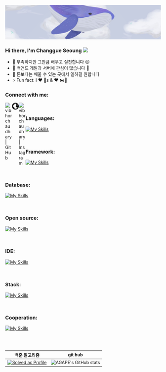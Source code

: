 ![git_banner](./git_banner_final.jpg)
### Hi there, I'm Changgue Seoung <img src="https://media.giphy.com/media/hvRJCLFzcasrR4ia7z/giphy.gif" width="25px">

- 🔭 부족하지만 그만큼 배우고 실천합니다 😉
- 🌱 백앤드 개발과 서버에 관심이 많습니다 🤣
- 👯 돈보다는 배울 수 있는 곳에서 일하길 원합니다
- ⚡ Fun fact: I ❤️ 🐶s & ❤️ 🏍🏀

### Connect with me:

[<img align="left" alt="vibhorchaudhary | GitHub" width="22px" src="https://cdn.jsdelivr.net/npm/simple-icons@v3/icons/github.svg" />][github]
[<img align="left" alt="vibhorchaudhary | XDA Developers" width="22px" src="https://raw.githubusercontent.com/iconic/open-iconic/master/svg/globe.svg" />][website]
[<img align="left" alt="vibhorchaudhary | Instagram" width="22px" src="https://cdn.jsdelivr.net/npm/simple-icons@v3/icons/instagram.svg" />][instagram]

<br />

### Languages:
[![My Skills](https://skillicons.dev/icons?i=cpp,java,py,r&theme=light)](https://skillicons.dev)

<br />

### Framework:
[![My Skills](https://skillicons.dev/icons?i=django,arduino,bash,gradle,spring&theme=light)](https://skillicons.dev)

<br />


### Database:
[![My Skills](https://skillicons.dev/icons?i=mongodb,mysql&theme=light)](https://skillicons.dev)

<br />

### Open source:
[![My Skills](https://skillicons.dev/icons?i=linux,tensorflow&theme=light)](https://skillicons.dev)

<br />

### IDE:
[![My Skills](https://skillicons.dev/icons?i=atom,eclipse,figma,idea,vscode&theme=light)](https://skillicons.dev)

<br />

### Stack:
[![My Skills](https://skillicons.dev/icons?i=aws,git,github,nginx&theme=light)](https://skillicons.dev)

<br />


### Cooperation:
[![My Skills](https://skillicons.dev/icons?i=discord,stackoverflow&theme=light)](https://skillicons.dev)

<br />
<br />

|백준 알고리즘|git hub|
|------|------|
|[![Solved.ac Profile](http://mazassumnida.wtf/api/v2/generate_badge?boj=scg9268)](https://solved.ac/scg9268/)|![AGAPE's GitHub stats](https://github-readme-stats.vercel.app/api?username=agape1225&show_icons=true&theme=radical)|

[website]: https://www.notion.so/Changgyu-Seong-397c2cf5039c454db3e79365ee37a09e
[instagram]: https://www.instagram.com/quokka._.tori_12/
[github]: https://github.com/agape1225
